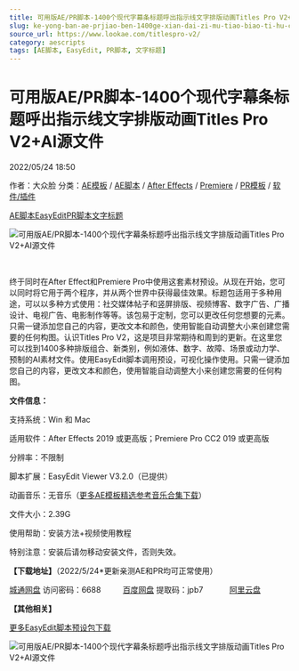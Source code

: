 ```yaml
---
title: 可用版AE/PR脚本-1400个现代字幕条标题呼出指示线文字排版动画Titles Pro V2+AI源文件
slug: ke-yong-ban-ae-prjiao-ben-1400ge-xian-dai-zi-mu-tiao-biao-ti-hu-chu-zhi-shi-xian-wen-zi-pai-ban-dong-hua-titles-pro-v2-aiyuan-wen-jian
source_url: https://www.lookae.com/titlespro-v2/
category: aescripts
tags: [AE脚本, EasyEdit, PR脚本, 文字标题]
---
```

# 可用版AE/PR脚本-1400个现代字幕条标题呼出指示线文字排版动画Titles Pro V2+AI源文件

2022/05/24 18:50

作者：大众脸
分类：[AE模板](https://www.lookae.com/after-effects/other-after-effects/) / [AE脚本](https://www.lookae.com/after-effects/aescripts/) / [After Effects](https://www.lookae.com/after-effects/) / [Premiere](https://www.lookae.com/qitarjcj/premierezy/) / [PR模板](https://www.lookae.com/prmoban/) / [软件/插件](https://www.lookae.com/qitarjcj/)

[AE脚本](https://www.lookae.com/tag/ae%e8%84%9a%e6%9c%ac/)[EasyEdit](https://www.lookae.com/tag/easyedit/)[PR脚本](https://www.lookae.com/tag/pr%e8%84%9a%e6%9c%ac/)[文字标题](https://www.lookae.com/tag/%e6%96%87%e5%ad%97%e6%a0%87%e9%a2%98/)

![可用版AE/PR脚本-1400个现代字幕条标题呼出指示线文字排版动画Titles Pro V2+AI源文件](https://www.lookae.com/wp-content/uploads/2021/12/Titles-Pro-32869928.jpg "可用版AE/PR脚本-1400个现代字幕条标题呼出指示线文字排版动画Titles Pro V2+AI源文件-LookAE.com")

[﻿﻿﻿](https://cloud.video.taobao.com//play/u/705956171/p/1/e/6/t/1/342320610472.mp4)

终于同时在After Effect和Premiere Pro中使用这套素材预设。从现在开始，您可以同时将它用于两个程序，并从两个世界中获得最佳效果。标题包适用于多种用途，可以以多种方式使用：社交媒体帖子和竖屏排版、视频博客、数字广告、广播设计、电视广告、电影制作等等。该包易于定制，您可以更改任何您想要的元素。只需一键添加您自己的内容，更改文本和颜色，使用智能自动调整大小来创建您需要的任何构图。认识Titles Pro V2，这是项目非常期待和周到的更新。在这里您可以找到1400多种排版组合、新类别，例如液体、数字、故障、场景或动力学、预制的AI素材文件。使用EasyEdit脚本调用预设，可视化操作使用。只需一键添加您自己的内容，更改文本和颜色，使用智能自动调整大小来创建您需要的任何构图。

**文件信息：**

支持系统：Win 和 Mac

适用软件：After Effects 2019 或更高版；Premiere Pro CC2 019 或更高版

分辨率：不限制

脚本扩展：EasyEdit Viewer V3.2.0（已提供）

动画音乐：无音乐（[更多AE模板精选参考音乐合集下载](https://item.taobao.com/item.htm?spm=a1z10.1.w4004-2793089344.4.MUvxbV&id=37289930486)）

文件大小：2.39G

使用帮助：安装方法+视频使用教程

特别注意：安装后请勿移动安装文件，否则失效。

**【下载地址】**（2022/5/24\*更新亲测AE和PR均可正常使用）

[城通网盘](https://url70.ctfile.com/f/2827370-584005924-b2d913?p=4431) 访问密码：6688          [百度网盘](https://pan.baidu.com/s/13uMvg95zBHrScleRa9ffaw?pwd=jpb7) 提取码：jpb7            [阿里云盘](https://www.aliyundrive.com/s/eBJhS7i6Eyc)

**【其他相关】**

[更多EasyEdit脚本预设包下载](https://www.lookae.com/tag/easyedit/)

![可用版AE/PR脚本-1400个现代字幕条标题呼出指示线文字排版动画Titles Pro V2+AI源文件](https://img.alicdn.com/imgextra/i4/705956171/O1CN01iym5fs1vSMsQacyQb_!!705956171.png "可用版AE/PR脚本-1400个现代字幕条标题呼出指示线文字排版动画Titles Pro V2+AI源文件-LookAE.com")
